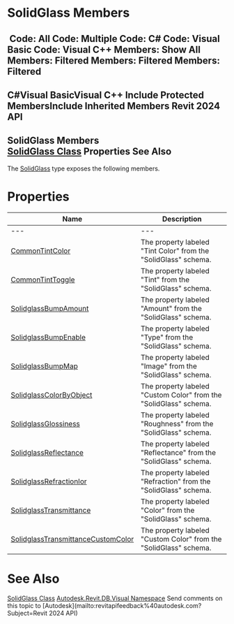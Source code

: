 # SolidGlass Members

﻿
 Code: All Code: Multiple Code: C# Code: Visual Basic Code: Visual C++  Members: Show All Members: Filtered Members: Filtered Members: Filtered   
---  
C#Visual BasicVisual C++
Include Protected MembersInclude Inherited Members
Revit 2024 API  
---  
SolidGlass Members  
[SolidGlass Class](f21fb90a-9c1d-77eb-69c0-775582db84e7.md "SolidGlass Class") Properties See Also  
---  
The [SolidGlass](f21fb90a-9c1d-77eb-69c0-775582db84e7.md "SolidGlass Class") type exposes the following members.
# Properties
| Name | Description |
| --- | --- |
| --- | --- | --- |
| [CommonTintColor](b0655cc4-bc37-6732-2397-c63813b53be3.md "CommonTintColor Property") | The property labeled "Tint Color" from the "SolidGlass" schema. |
| [CommonTintToggle](c4595838-d99a-047f-8500-9e010ed0198e.md "CommonTintToggle Property") | The property labeled "Tint" from the "SolidGlass" schema. |
| [SolidglassBumpAmount](32ee4374-a275-8963-e29a-2a2a4e98cfff.md "SolidglassBumpAmount Property") | The property labeled "Amount" from the "SolidGlass" schema. |
| [SolidglassBumpEnable](91117578-223f-0a52-324f-46d2abee1052.md "SolidglassBumpEnable Property") | The property labeled "Type" from the "SolidGlass" schema. |
| [SolidglassBumpMap](9e353d07-1e1f-fb34-7e7a-74b947795115.md "SolidglassBumpMap Property") | The property labeled "Image" from the "SolidGlass" schema. |
| [SolidglassColorByObject](5d5c02ad-dd3e-978e-0296-2c36ff6031ec.md "SolidglassColorByObject Property") | The property labeled "Custom Color" from the "SolidGlass" schema. |
| [SolidglassGlossiness](f48b3938-ffd3-75ac-aae9-ecca5979bda0.md "SolidglassGlossiness Property") | The property labeled "Roughness" from the "SolidGlass" schema. |
| [SolidglassReflectance](cdfffa60-639d-7bab-c7ff-c0bcff325dd9.md "SolidglassReflectance Property") | The property labeled "Reflectance" from the "SolidGlass" schema. |
| [SolidglassRefractionIor](e014aa26-8ab1-2be7-1e2e-046ad73f81a0.md "SolidglassRefractionIor Property") | The property labeled "Refraction" from the "SolidGlass" schema. |
| [SolidglassTransmittance](2ca23814-372b-65d3-017a-e39c8ce50770.md "SolidglassTransmittance Property") | The property labeled "Color" from the "SolidGlass" schema. |
| [SolidglassTransmittanceCustomColor](950c7f50-2c58-2a4c-417c-a27cba56bd56.md "SolidglassTransmittanceCustomColor Property") | The property labeled "Custom Color" from the "SolidGlass" schema. |

# See Also
[SolidGlass Class](f21fb90a-9c1d-77eb-69c0-775582db84e7.md "SolidGlass Class")
[Autodesk.Revit.DB.Visual Namespace](f5a10581-6ac2-be19-0e32-f87d05bc8b83.md "Autodesk.Revit.DB.Visual Namespace")
Send comments on this topic to [Autodesk](mailto:revitapifeedback%40autodesk.com?Subject=Revit 2024 API)